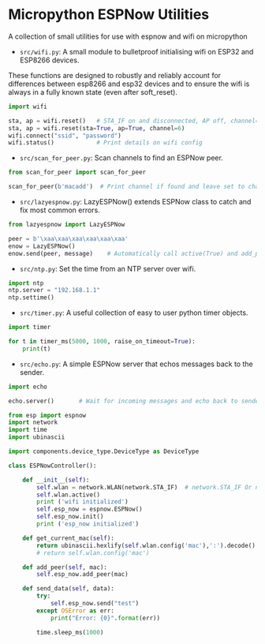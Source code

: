 # Micropython ESPNow Utilities
A collection of small utilities for use with espnow and wifi on micropython

- `src/wifi.py`: A small module to bulletproof initialising wifi on ESP32 and
  ESP8266 devices.

These functions are designed to robustly and reliably account for differences
between esp8266 and esp32 devices and to ensure the wifi is always in a fully
known state (even after soft_reset).

```python
import wifi

sta, ap = wifi.reset()   # STA_IF on and disconnected, AP off, channel=1
sta, ap = wifi.reset(sta=True, ap=True, channel=6)
wifi.connect("ssid", "password")
wifi.status()            # Print details on wifi config
```

- `src/scan_for_peer.py`: Scan channels to find an ESPNow peer.

```python
from scan_for_peer import scan_for_peer

scan_for_peer(b'macadd')  # Print channel if found and leave set to channel

```

- `src/lazyespnow.py`: LazyESPNow() extends ESPNow class to catch and fix most
  common errors.

```python
from lazyespnow import LazyESPNow

peer = b'\xaa\xaa\xaa\xaa\xaa\xaa'
enow = LazyESPNow()
enow.send(peer, message)    # Automatically call active(True) and add_peer()
```

- `src/ntp.py`: Set the time from an NTP server over wifi.

```python
import ntp
ntp.server = "192.168.1.1"
ntp.settime()
```

- `src/timer.py`: A useful collection of easy to user python timer objects.

```python
import timer

for t in timer_ms(5000, 1000, raise_on_timeout=True):
    print(t)
```

- `src/echo.py`: A simple ESPNow server that echos messages back to the sender.

```python
import echo

echo.server()       # Wait for incoming messages and echo back to sender
```

```python
from esp import espnow
import network
import time
import ubinascii

import components.device_type.DeviceType as DeviceType

class ESPNowController():

    def __init__(self):
        self.wlan = network.WLAN(network.STA_IF)  # network.STA_IF Or network.AP_IF
        self.wlan.active()        
        print ('wifi initialized')
        self.esp_now = espnow.ESPNow()
        self.esp_now.init()
        print ('esp_now initialized')

    def get_current_mac(self):
        return ubinascii.hexlify(self.wlan.config('mac'),':').decode()
        # return self.wlan.config('mac')

    def add_peer(self, mac):
        self.esp_now.add_peer(mac)

    def send_data(self, data):
        try:
            self.esp_now.send("test")
        except OSError as err:
            print("Error: {0}".format(err))

        time.sleep_ms(1000)    
```
